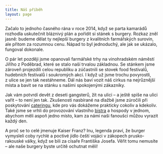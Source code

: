 ```yaml
---
title: Náš příběh
layout: page
---
```


Začalo to jednoho časného rána v roce 2014, když se parta kamarádů rozhodla uskutečnit bláznivý plán a pořídit si stánek s burgery. Rozkaz zněl jasně: budeme dělat ty nejlepší burgery z kvalitních farmářských surovin, ale přitom za rozumnou cenu. Nápad to byl jednoduchý, ale jak se ukázalo, fungoval dokonale.

O pár let později jsme opanovali farmářské trhy na vinohradském náměstí Jiřího z Poděbrad, které se stalo naší trvalou základnou. Se stánkem jsme zároveň projezdili celou republiku a zúčastnili se stovek food festivalů, hudebních festivalů i soukromých akcí. I když už jsme trochu povyrostli, z ulice se jen tak nestáhneme. Dál nás baví vozit náš cirkus na nejrůznější místa a bavit se na stánku s našimi spokojenými zákazníky.

Jak vám potvrdí devět z deseti gangsterů, žít na ulici – a ještě spíše na ulici vařit – to není jen tak. Zkušenosti nasbírané na dlažbě jsme zúročili při poskytování [cateringu](/catering/), kde pro vás dokážeme prakticky cokoliv a kdekoliv. Také jsme se vrhli do provozování vlastního [bistra](/bistro/) a hospody v jednom, abychom měli aspoň jedno místo, kam za námi naši fanoušci můžou vyrazit každý den.

A proč se to celé jmenuje Kaiser Franz? Inu, legenda praví, že burger vymysleli coby rychlé a poctivé jídlo čeští vojáci v zákopech prusko-rakouské války, když se bili za císaře Františka Josefa. Věřit tomu nemusíte – ale naše burgery byste určitě ochutnat měli!
